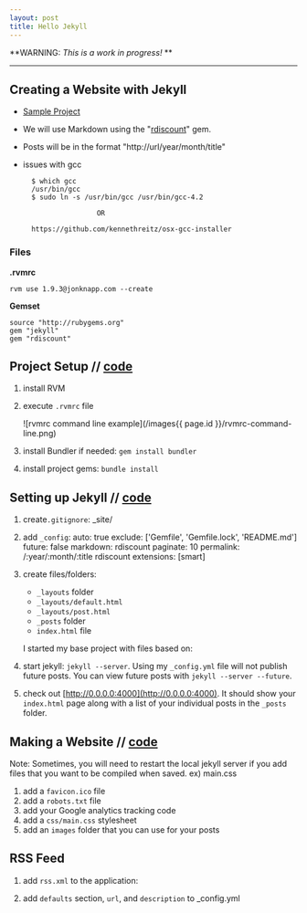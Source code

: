 ```yaml
---
layout: post
title: Hello Jekyll
---
```


**WARNING: *This is a work in progress!* **

---

## Creating a Website with Jekyll

* [Sample Project](https://github.com/CoffeeAndCode/jonknapp.com)
* We will use Markdown using the "[rdiscount](https://github.com/rtomayko/rdiscount)" gem.
* Posts will be in the format "http://url/year/month/title"
* issues with gcc

        $ which gcc
        /usr/bin/gcc
        $ sudo ln -s /usr/bin/gcc /usr/bin/gcc-4.2

                        OR

        https://github.com/kennethreitz/osx-gcc-installer


### Files

**.rvmrc**

    rvm use 1.9.3@jonknapp.com --create


**Gemset**

    source "http://rubygems.org"
    gem "jekyll"
    gem "rdiscount"


## Project Setup // [code](https://github.com/CoffeeAndCode/jonknapp.com/commit/8a10319ae58dce3bfd13828d97bb1ea2e82cd0f8)

1. install RVM

2. execute `.rvmrc` file

    ![rvmrc command line example](/images{{ page.id }}/rvmrc-command-line.png)

3. install Bundler if needed: `gem install bundler`

4. install project gems: `bundle install`


## Setting up Jekyll // [code](https://github.com/CoffeeAndCode/jonknapp.com/commit/4f45e9d54e1bf87d6f3c121c8a45bc53e8389b5b)

1. create`.gitignore`:
        _site/

2. add `_config`:
        auto: true
        exclude: ['Gemfile', 'Gemfile.lock', 'README.md']
        future: false
        markdown: rdiscount
        paginate: 10
        permalink: /:year/:month/:title
        rdiscount extensions: [smart]

3. create files/folders:
    * `_layouts` folder
    * `_layouts/default.html`
    * `_layouts/post.html`
    * `_posts` folder
    * `index.html` file

    I started my base project with files based on:

4. start jekyll: `jekyll --server`. Using my `_config.yml` file will not publish
future posts. You can view future posts with `jekyll --server --future`.

5. check out [http://0.0.0.0:4000](http://0.0.0.0:4000). It should show your `index.html` page along with a list of your individual posts in the `_posts` folder.


## Making a Website // [code](https://github.com/CoffeeAndCode/jonknapp.com/commit/94d48eb143166c316ca04aa7aaea8215a2156510)

Note: Sometimes, you will need to restart the local jekyll server if you
add files that you want to be compiled when saved.  ex) main.css

1. add a `favicon.ico` file
2. add a `robots.txt` file
3. add your Google analytics tracking code
4. add a `css/main.css` stylesheet
5. add an `images` folder that you can use for your posts


## RSS Feed

1. add `rss.xml` to the application:

2. add `defaults` section, `url`, and `description` to _config.yml
